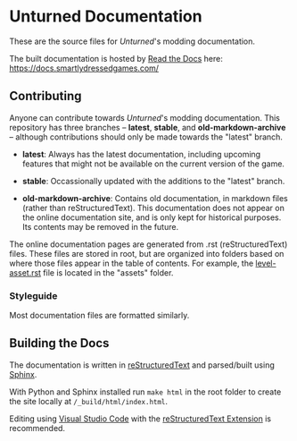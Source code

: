 Unturned Documentation
======================

These are the source files for *Unturned*'s modding documentation.

The built documentation is hosted by [Read the Docs](https://readthedocs.org/) here: https://docs.smartlydressedgames.com/

Contributing
------------

Anyone can contribute towards *Unturned*'s modding documentation. This repository has three branches – **latest**, **stable**, and **old-markdown-archive** – although contributions should only be made towards the "latest" branch.

- **latest**: Always has the latest documentation, including upcoming features that might not be available on the current version of the game.

- **stable**: Occassionally updated with the additions to the "latest" branch.

- **old-markdown-archive**: Contains old documentation, in markdown files (rather than reStructuredText). This documentation does not appear on the online documentation site, and is only kept for historical purposes. Its contents may be removed in the future.

The online documentation pages are generated from .rst (reStructuredText) files. These files are stored in root, but are organized into folders based on where those files appear in the table of contents. For example, the [level-asset.rst](/assets/level-asset.rst) file is located in the "assets" folder.

### Styleguide

Most documentation files are formatted similarly.

Building the Docs
-----------------

The documentation is written in [reStructuredText](https://www.writethedocs.org/guide/writing/reStructuredText/) and parsed/built using [Sphinx](https://github.com/sphinx-doc/sphinx).

With Python and Sphinx installed run `make html` in the root folder to create the site locally at `/_build/html/index.html`.

Editing using [Visual Studio Code](https://code.visualstudio.com/) with the [reStructuredText Extension](https://docs.restructuredtext.net/) is recommended.